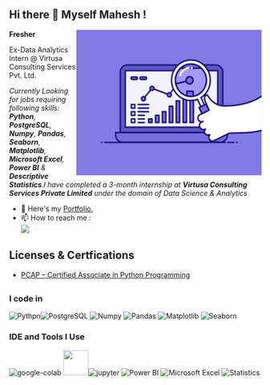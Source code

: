 ## Hi there 👋 Myself Mahesh !
**Fresher**
<img align="right" width="370" height="290" src="https://github.com/Maheee6902/Maheee6902/blob/main/74pZ.gif">

 Ex-Data Analytics Intern @ Virtusa Consulting Services Pvt. Ltd.
 
*Currently Looking for jobs requiring following skills: **Python**, **PostgreSQL**, **Numpy**, **Pandas**, **Seaborn**, **Matplotlib**, **Microsoft Excel**, **Power BI** & **Descriptive Statistics**.I have completed a 3-month internship at **Virtusa Consulting Services Private Limited** under the domain of Data Science & Analytics*

- 🔭 Here's my [Portfolio.](https://maheee6902.github.io/Portfolio-Projects/)                                                 
- 📫 How to reach me :
<br />  [<img src="https://img.shields.io/badge/LinkedIn-0077B5?style=for-the-badge&logo=linkedin&logoColor=white" />](https://www.linkedin.com/in/mahesh-ravi-249298112/)

## Licenses & Certfications 
- [PCAP – Certified Associate in Python Programming](https://www.credly.com/badges/5d78d731-6061-41f7-9b61-a684037f4c9d/linked_in_profile)
## 
### I code in
<img height="50" width="50" src="https://img.icons8.com/color/48/000000/python.png"  alt="Pythpn"/><img width="50" height="50" src="https://img.icons8.com/color/50/postgreesql.png" alt="PostgreSQL"/> <img width="50" height="50" src="https://img.icons8.com/color/50/numpy.png" alt="Numpy"/> <img width="50" height="50" src="https://img.icons8.com/color/50/pandas.png" alt="Pandas"/> <img width="50" height="50" src="https://encrypted-tbn0.gstatic.com/images?q=tbn:ANd9GcSB9-WZMceo9J8L6v_UwEg35UBDJQQCEFjb1w&s" alt="Matplotlib"/> <img width="50" height="50" src="https://encrypted-tbn0.gstatic.com/images?q=tbn:ANd9GcSsZzYW4vSHL6u-h-F9nZge4rfvScSMU6CWBA&s" alt="Seaborn"/>

### IDE and Tools I Use
<img width="50" height="50" src="https://img.icons8.com/color/50/google-colab.png" alt="google-colab"/> <img height="50" width="50" src="https://img.icons8.com/color/48/000000/visual-studio-code-2019.png"/><img width="50" height="50" src="https://img.icons8.com/fluency/50/jupyter.png" alt="jupyter"/> <img width="50" height="50" src="https://img.icons8.com/color/50/power-bi.png" alt="Power BI"/> <img width="50" height="50" src="https://img.icons8.com/color/50/microsoft-excel-2019--v1.png" alt="Microsoft Excel"/> <img width="50" height="50" src="https://img.icons8.com/external-flaticons-lineal-color-flat-icons/50/external-statistics-addiction-flaticons-lineal-color-flat-icons.png" alt="Statistics"/> 
